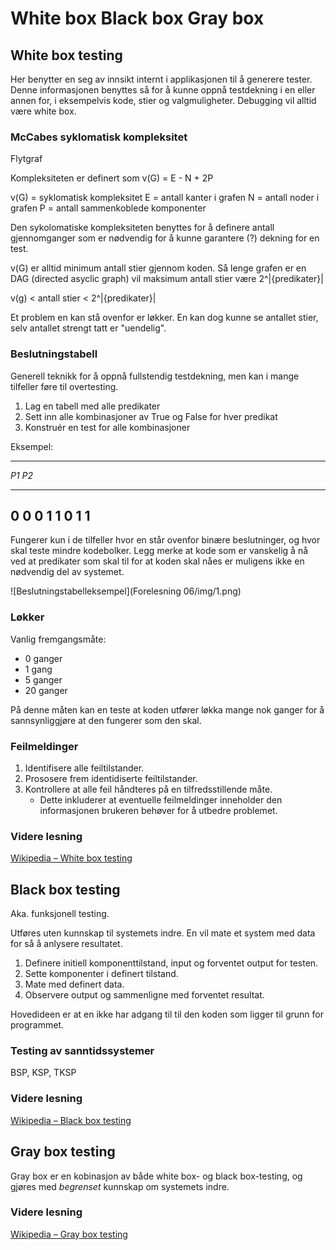 # White box Black box Gray box


## White box testing

Her benytter en seg av innsikt internt i applikasjonen til å generere tester. Denne informasjonen benyttes så for å kunne oppnå testdekning i en eller annen for, i eksempelvis kode, stier og valgmuligheter. Debugging vil alltid være white box.


### McCabes syklomatisk kompleksitet
Flytgraf

Kompleksiteten er definert som v(G) = E - N + 2P

v(G) = syklomatisk kompleksitet
E = antall kanter i grafen
N = antall noder i grafen
P = antall sammenkoblede komponenter

Den sykolomatiske kompleksiteten benyttes for å definere antall gjennomganger som er nødvendig for å kunne garantere (?) dekning for en test.

v(G) er alltid minimum antall stier gjennom koden. Så lenge grafen er en DAG (directed asyclic graph) vil maksimum antall stier være 2^|{predikater}|

v(g) < antall stier < 2^|{predikater}|

Et problem en kan stå ovenfor er løkker. En kan dog kunne se antallet stier, selv antallet strengt tatt er "uendelig".

### Beslutningstabell
Generell teknikk for å oppnå fullstendig testdekning, men kan i mange tilfeller føre til overtesting.

1. Lag en tabell med alle predikater
2. Sett inn alle kombinasjoner av True og False for hver predikat
3. Konstruér en test for alle kombinasjoner

Eksempel:

--------------
*P1*	*P2*
----	----
0 		0
0 		1
1 		0
1 		1
--------------


Fungerer kun i de tilfeller hvor en står ovenfor binære beslutninger, og hvor skal teste mindre kodebolker. Legg merke at kode som er vanskelig å nå ved at predikater som skal til for at koden skal nåes er muligens ikke en nødvendig del av systemet.

![Beslutningstabelleksempel](Forelesning 06/img/1.png)

### Løkker
Vanlig fremgangsmåte:

* 0 ganger
* 1 gang
* 5 ganger
* 20 ganger

På denne måten kan en teste at koden utfører løkka mange nok ganger for å sannsynliggjøre at den fungerer som den skal.


### Feilmeldinger
1. Identifisere alle feiltilstander.
2. Prososere frem identidiserte feiltilstander.
3. Kontrollere at alle feil håndteres på en tilfredsstillende måte.
	* Dette inkluderer at eventuelle feilmeldinger inneholder den informasjonen brukeren behøver for å utbedre problemet.


### Videre lesning
[Wikipedia – White box testing](http://en.wikipedia.org/wiki/White_box_testing)







## Black box testing
Aka. funksjonell testing.

Utføres uten kunnskap til systemets indre. En vil mate et system med data for så å anlysere resultatet.

1. Definere initiell komponenttilstand, input og forventet output for testen.
2. Sette komponenter i definert tilstand.
3. Mate med definert data.
4. Observere output og sammenligne med forventet resultat.

Hovedideen er at en ikke har adgang til til den koden som ligger til grunn for programmet.


### Testing av sanntidssystemer
BSP, KSP, TKSP


### Videre lesning
[Wikipedia – Black box testing](http://en.wikipedia.org/wiki/Black_box_testing)







## Gray box testing
Gray box er en kobinasjon av både white box- og black box-testing, og gjøres med *begrenset* kunnskap om systemets indre.







### Videre lesning
[Wikipedia – Gray box testing](http://en.wikipedia.org/wiki/Gray_box_testing)